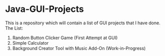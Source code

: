 # Java-GUI-Projects
This is a repository which will contain a list of GUI projects that I have done.
The List:
1. Random Button Clicker Game (First Attempt at GUI)
2. Simple Calculator
3. Background Creator Tool with Music Add-On (Work-in-Progress)
